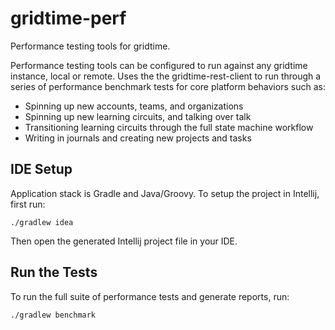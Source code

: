 # gridtime-perf

Performance testing tools for gridtime.

Performance testing tools can be configured to run against any gridtime instance, local or remote.  Uses the the gridtime-rest-client to run through a series of performance benchmark tests for core platform behaviors such as:

* Spinning up new accounts, teams, and organizations
* Spinning up new learning circuits, and talking over talk
* Transitioning learning circuits through the full state machine workflow
* Writing in journals and creating new projects and tasks

## IDE Setup

Application stack is Gradle and Java/Groovy.  To setup the project in Intellij, first run:

`./gradlew idea`

Then open the generated Intellij project file in your IDE.

## Run the Tests

To run the full suite of performance tests and generate reports, run: 

`./gradlew benchmark`

